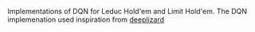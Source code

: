 Implementations of DQN for Leduc Hold'em and Limit Hold'em.
The DQN implemenation used inspiration from [deeplizard](https://deeplizard.com/learn/playlist/PLZbbT5o_s2xoWNVdDudn51XM8lOuZ_Njv)

